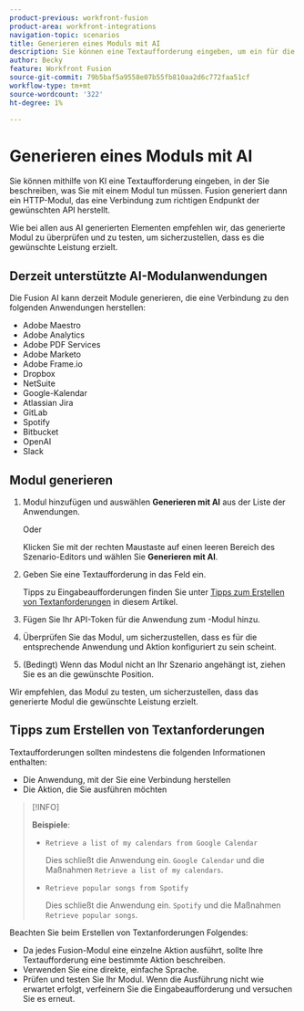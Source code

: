 ```yaml
---
product-previous: workfront-fusion
product-area: workfront-integrations
navigation-topic: scenarios
title: Generieren eines Moduls mit AI
description: Sie können eine Textaufforderung eingeben, um ein für die Eingabeaufforderung konfiguriertes HTTP-Modul zu erstellen.
author: Becky
feature: Workfront Fusion
source-git-commit: 79b5baf5a9558e07b55fb810aa2d6c772faa51cf
workflow-type: tm+mt
source-wordcount: '322'
ht-degree: 1%

---
```


# Generieren eines Moduls mit AI

Sie können mithilfe von KI eine Textaufforderung eingeben, in der Sie beschreiben, was Sie mit einem Modul tun müssen. Fusion generiert dann ein HTTP-Modul, das eine Verbindung zum richtigen Endpunkt der gewünschten API herstellt.

Wie bei allen aus AI generierten Elementen empfehlen wir, das generierte Modul zu überprüfen und zu testen, um sicherzustellen, dass es die gewünschte Leistung erzielt.

## Derzeit unterstützte AI-Modulanwendungen

Die Fusion AI kann derzeit Module generieren, die eine Verbindung zu den folgenden Anwendungen herstellen:

* Adobe Maestro
* Adobe Analytics
* Adobe PDF Services
* Adobe Marketo
* Adobe Frame.io
* Dropbox
* NetSuite
* Google-Kalendar
* Atlassian Jira
* GitLab
* Spotify
* Bitbucket
* OpenAI
* Slack

## Modul generieren

1. Modul hinzufügen und auswählen **Generieren mit AI** aus der Liste der Anwendungen.

   Oder

   Klicken Sie mit der rechten Maustaste auf einen leeren Bereich des Szenario-Editors und wählen Sie **Generieren mit AI**.
1. Geben Sie eine Textaufforderung in das Feld ein.

   Tipps zu Eingabeaufforderungen finden Sie unter [Tipps zum Erstellen von Textanforderungen](#tips-for-creating-text-prompts) in diesem Artikel.
1. Fügen Sie Ihr API-Token für die Anwendung zum -Modul hinzu.
1. Überprüfen Sie das Modul, um sicherzustellen, dass es für die entsprechende Anwendung und Aktion konfiguriert zu sein scheint.
1. (Bedingt) Wenn das Modul nicht an Ihr Szenario angehängt ist, ziehen Sie es an die gewünschte Position.

Wir empfehlen, das Modul zu testen, um sicherzustellen, dass das generierte Modul die gewünschte Leistung erzielt.

## Tipps zum Erstellen von Textanforderungen

Textaufforderungen sollten mindestens die folgenden Informationen enthalten:

* Die Anwendung, mit der Sie eine Verbindung herstellen
* Die Aktion, die Sie ausführen möchten

>[!INFO]
>
>**Beispiele**:
>
>* `Retrieve a list of my calendars from Google Calendar`
>
>   Dies schließt die Anwendung ein. `Google Calendar` und die Maßnahmen `Retrieve a list of my calendars`.
>
>* `Retrieve popular songs from Spotify`
>
>   Dies schließt die Anwendung ein. `Spotify` und die Maßnahmen `Retrieve popular songs`.

Beachten Sie beim Erstellen von Textanforderungen Folgendes:

* Da jedes Fusion-Modul eine einzelne Aktion ausführt, sollte Ihre Textaufforderung eine bestimmte Aktion beschreiben.
* Verwenden Sie eine direkte, einfache Sprache.
* Prüfen und testen Sie Ihr Modul. Wenn die Ausführung nicht wie erwartet erfolgt, verfeinern Sie die Eingabeaufforderung und versuchen Sie es erneut.



